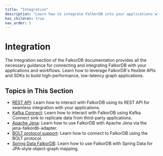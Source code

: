 ```yaml
---
title: "Integration"
description: "Learn how to integrate FalkorDB into your applications with REST APIs"
has_children: true
nav_order: 5
---
```


# Integration

The Integration section of the FalkorDB documentation provides all the necessary guidance for connecting 
and integrating FalkorDB with your applications and workflows. 
Learn how to leverage FalkorDB's flexible APIs and SDKs to build high-performance, low-latency graph applications.


## Topics in This Section

- [REST API](./rest.md): Learn how to interact with FalkorDB using its REST API for seamless integration with your applications.
- [Kafka Connect](./kafka-connect.md): Learn how to interact with FalkorDB using Kafka Connect sink to replicate data from third-party applications.
- [Apache Jena](./jena.md): Learn how to use FalkorDB with Apache Jena via the jena-falkordb-adapter.
- [BOLT protocol support](./bolt-support.md): Learn how to connect to FalkorDB using the BOLT protocol.
- [Spring Data FalkorDB](./spring-data-falkordb.md): Learn how to use FalkorDB with Spring Data for JPA-style object-graph mapping.


